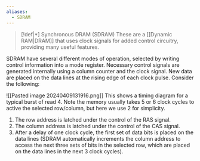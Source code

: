 ```yaml
---
aliases:
  - SDRAM
---
```


>[!def|*] Synchronous DRAM (SDRAM)
>These are a [[Dynamic RAM|DRAM]] that uses clock signals for added control circuitry, providing many useful features. 

SDRAM have several different modes of operation, selected by writing control information into a mode register. Necessary control signals are generated internally using a column counter and the clock signal. New data are placed on the data lines at the rising edge of each clock pulse. Consider the following:

![[Pasted image 20240409131916.png]]
This shows a timing diagram for a typical burst of read $4$. Note the memory usually takes $5$ or $6$ clock cycles to active the selected row/column, but here we use $2$ for simplicity. 
1. The row address is latched under the control of the RAS signal.
2. The column address is latched under the control of the CAS signal.
3. After a delay of one clock cycle, the first set of data bits is placed on the data lines (SDRAM automatically increments the column address to access the next three sets of bits in the selected row, which are placed on the data lines in the next $3$ clock cycles).